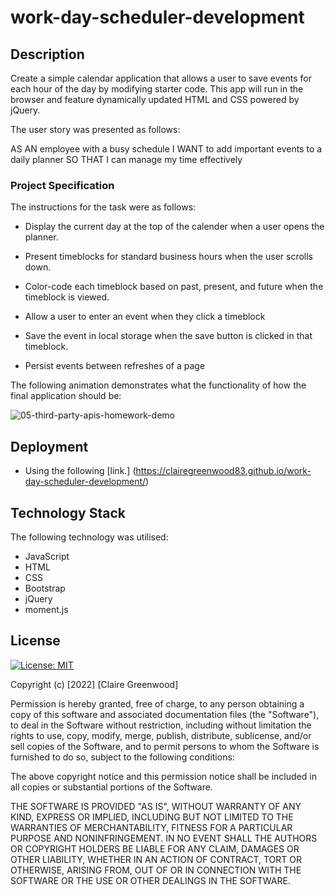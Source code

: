 # work-day-scheduler-development

## Description

Create a simple calendar application that allows a user to save events for each hour of the day by modifying starter code. This app will run in the browser and feature dynamically updated HTML and CSS powered by jQuery.

The user story was presented as follows:

AS AN employee with a busy schedule
I WANT to add important events to a daily planner
SO THAT I can manage my time effectively

### Project Specification

The instructions for the task were as follows:

- Display the current day at the top of the calender when a user opens the planner.


- Present timeblocks for standard business hours when the user scrolls down.


- Color-code each timeblock based on past, present, and future when the timeblock is viewed.


- Allow a user to enter an event when they click a timeblock


- Save the event in local storage when the save button is clicked in that timeblock.


- Persist events between refreshes of a page
    
    
The following animation demonstrates what the functionality of how the final application should be:
    
![05-third-party-apis-homework-demo](https://user-images.githubusercontent.com/118351853/215757451-fd6312d3-ea6d-46a4-a71a-e57bea2e969f.gif)



## Deployment

- Using the following [link.] (https://clairegreenwood83.github.io/work-day-scheduler-development/)

## Technology Stack

The following technology was utilised:

- JavaScript
- HTML
- CSS
- Bootstrap
- jQuery
- moment.js

## License

[![License: MIT](https://img.shields.io/badge/License-MIT-yellow.svg)](https://opensource.org/licenses/MIT)

Copyright (c) [2022] [Claire Greenwood]

Permission is hereby granted, free of charge, to any person obtaining a copy of this software and associated documentation files (the "Software"), to deal in the Software without restriction, including without limitation the rights to use, copy, modify, merge, publish, distribute, sublicense, and/or sell copies of the Software, and to permit persons to whom the Software is furnished to do so, subject to the following conditions:

The above copyright notice and this permission notice shall be included in all copies or substantial portions of the Software.

THE SOFTWARE IS PROVIDED "AS IS", WITHOUT WARRANTY OF ANY KIND, EXPRESS OR IMPLIED, INCLUDING BUT NOT LIMITED TO THE WARRANTIES OF MERCHANTABILITY, FITNESS FOR A PARTICULAR PURPOSE AND NONINFRINGEMENT. IN NO EVENT SHALL THE AUTHORS OR COPYRIGHT HOLDERS BE LIABLE FOR ANY CLAIM, DAMAGES OR OTHER LIABILITY, WHETHER IN AN ACTION OF CONTRACT, TORT OR OTHERWISE, ARISING FROM, OUT OF OR IN CONNECTION WITH THE SOFTWARE OR THE USE OR OTHER DEALINGS IN THE SOFTWARE.


